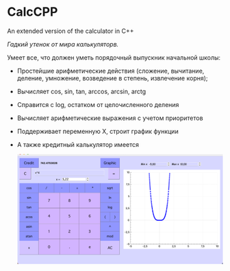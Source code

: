 # CalcCPP
An extended version of the calculator in C++

*Гадкий утенок от мира калькуляторв.*

Умеет все, что должен уметь порядочный выпускник начальной школы:
- Простейшие арифметические действия (сложение, вычитание, деление, умножение, возведение в степень, извлечение корня);
- Вычисляет cos, sin, tan, arccos, arcsin, arctg
- Справится с log, остатком от целочисленного деления
- Вычисляет арифметические выражения с учетом приоритетов
- Поддерживает переменную X, строит график функции
- А также кредитный калькулятор имеется

  ![Calculator](https://github.com/veshelok/CalcCPP/raw/main/src/02.png)

  

